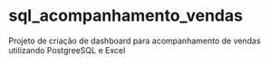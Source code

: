 # sql_acompanhamento_vendas
Projeto de criação de dashboard para acompanhamento de vendas utilizando PostgreeSQL e Excel

